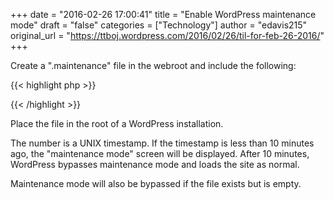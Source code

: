 +++
date = "2016-02-26 17:00:41"
title = "Enable WordPress maintenance mode"
draft = "false"
categories = ["Technology"]
author = "edavis215"
original_url = "https://ttboj.wordpress.com/2016/02/26/til-for-feb-26-2016/"
+++

Create a ".maintenance" file in the webroot and include the following:

{{< highlight php >}}
<?php $upgrading = 1455233470; ?>
{{< /highlight >}}

Place the file in the root of a WordPress installation.

The number is a UNIX timestamp. If the timestamp is less than 10
minutes ago, the "maintenance mode" screen will be displayed. After 10
minutes, WordPress bypasses maintenance mode and loads the site as
normal.

Maintenance mode will also be bypassed if the file exists but is
empty.
